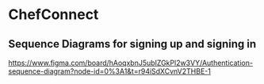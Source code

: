 # ChefConnect

## Sequence Diagrams for signing up and signing in

https://www.figma.com/board/hAoqxbnJ5ubIZGkPl2w3VY/Authentication-sequence-diagram?node-id=0%3A1&t=r94iSdXCvnV2THBE-1 